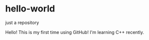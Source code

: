 # hello-world
just a repository

Hello! This is my first time using GitHub!
I'm learning C++ recently.
